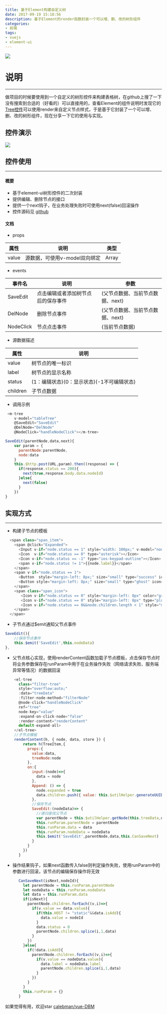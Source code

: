 ```yaml
---
title: 基于Element构建自定义树
date: 2017-09-19 15:18:56
description: 基于Element的render函数封装一个可以增、删、改的树形组件
categories: 
- 前端
tags: 
- vuejs
- element-ui
---
```


![](http://pnb4x7vrc.bkt.clouddn.com/tree.jpg)

<!--more-->

# 说明
---
做项目的时候要使用到一个自定义的树形控件来构建表格树，在github上搜了一下没有搜索到合适的（好看的）可以直接用的，查看Element的组件说明时发现它的[Tree控件](http://element.eleme.io/#/zh-CN/component/tree)可以使用render来自定义节点样式，于是基于它封装了一个可以增、删、改的树形组件，现在分享一下它的使用与实现。

## 控件演示
![](https://user-gold-cdn.xitu.io/2017/9/20/12020eae4eaa20e2028a8570d7ad34e9)

## 控件使用
---
#### 概要
* 基于element-ui树形控件的二次封装
* 提供编辑、删除节点的接口
* 提供一个next钩子，在业务处理失败时可使用next(false)回滚操作
* 控件源码见 [github](https://github.com/calebman/vue-DBM)

#### 文档
* props

属性 | 说明 | 类型
------------ | ------------- | -------------
value | 源数据，可使用v-model双向绑定 | Array

* events

事件名 | 说明 | 参数
------------ | ------------- | -------------
SaveEdit | 点击编辑或者添加树节点后的保存事件 | (父节点数据、当前节点数据、next)
DelNode | 删除节点事件 | (父节点数据、当前节点数据、next)
NodeClick | 节点点击事件 | (当前节点数据)

* 源数据描述

属性 | 说明 
------------ | -------------
value | 树节点的唯一标识
label | 树节点的显示名称
status | (1：编辑状态)(0：显示状态)(-1不可编辑状态)
children | 子节点数据

* 调用示例

```javascript
 <m-tree
    v-model="tableTree"
    @SaveEdit="SaveEdit"
    @DelNode="DelNode"
    @NodeClick="handleNodeClick"></m-tree>

SaveEdit(parentNode,data,next){
    var param = {
      parentNode:parentNode,
      node:data
    }
    this.$http.post(URL,param).then((response) => {
      if(response.status == 200){
        next(true,response.body.data.nodeId)
      }else{
        next(false)
      }
    })
}
```
## 实现方式
---
* 构建子节点的模板
```javascript
  <span class="span_item">
    <span @click="Expanded">
      <Input v-if="node.status == 1" style="width: 100px;" v-model="node.label" size="small" ></Input>
      <Icon  v-if="node.status == 0" type="asterisk"></Icon>
      <Icon v-if="node.status == -1" type="ios-keypad-outline"></Icon>
      <span v-if="node.status != 1">{{node.label}}</span>
    </span>
    <span v-if="node.status == 1">
      <Button  style="margin-left: 8px;" size="small" type="success" icon="checkmark-circled" @click="SaveEdit">确认</Button>
      <Button style="margin-left: 8px;" size="small" type="ghost" icon="checkmark-circled" @click="CancelEdit">取消</Button>
    </span>
    <span class="span_icon">
       <Icon v-if="node.status == 0" style="margin-left: 8px" color="gray" type="edit" size="16" @click.native="OpenEdit"></Icon>
       <Icon v-if="node.status == 0" style="margin-left: 8px" type="plus-round" color="gray" size="16" @click.native="Append"></Icon>
       <Icon v-if="node.status == 0&&node.children.length < 1" style="margin-left: 8px" type="ios-trash" color="red" size="18" @click.native="Delete"></Icon>
    </span>
  </span>
```
* 子节点通过$emit通知父节点事件
```javascript
SaveEdit(){
    //保存节点事件
    this.$emit('SaveEdit',this.nodeData)
},
```
* 父节点核心实现，使用renderContent函数加载子节点模板，点击保存节点时将业务参数保存在runParam中用于在业务操作失败（网络请求失败、服务端异常等情况）的数据回滚
```javascript
    <el-tree
      class="filter-tree"
      style="overflow:auto;"
      :data="treeData"
      :filter-node-method="filterNode"
      @node-click="handleNodeClick"
      ref="tree"
      node-key="value"
      :expand-on-click-node="false"
      :render-content="renderContent"
      default-expand-all>
    </el-tree>
    //子节点模板
    renderContent(h, { node, data, store }) {
        return h(TreeItem,{
          props:{
            value:data,
            treeNode:node
          },
          on:{
            input:(node)=>{
              data = node
            },
            Append: () => {
              node.expanded = true
              data.children.push({ value: this.$utilHelper.generateUUID(), label: '请输入模块名称', children: [],status:1,isAdd:true })
            },
            //保存节点
            SaveEdit:(nodeData)=> {
              //递归查找父节点
              var parentNode = this.$utilHelper.getNode(this.treeData,data.value).parentNode
              this.runParam.parentNode = parentNode
              this.runParam.data = data
              this.runParam.nodeData = nodeData
              this.$emit('SaveEdit',parentNode,data,this.CanSaveNext)
            }
          }
        })
      }
```
* 操作结果钩子，如果next函数传入false则判定操作失败，使用runParam中的参数进行回滚，该节点的编辑保存操作将无效
```javascript
      CanSaveNext(isNext,nodeId){
        let parentNode = this.runParam.parentNode
        let nodeData = this.runParam.nodeData
        let data = this.runParam.data
        if(isNext){
          parentNode.children.forEach((v,i)=>{
            if(v.value == data.value){
              if(this.HOST != "static"&&data.isAdd){
                data.value = nodeId
              }
              data.status = 0
              parentNode.children.splice(i,1,data)
            }
          })
        }else{
          if(!data.isAdd){
            parentNode.children.forEach((v,i)=>{
              if(v.value == nodeData.value){
                data.label = nodeData.label
                parentNode.children.splice(i,1,data)
              }
            })
          }
        }
        this.runParam = {}
      }
```

如果觉得有用，欢迎star [calebman/vue-DBM](https://github.com/calebman/vue-DBM)

